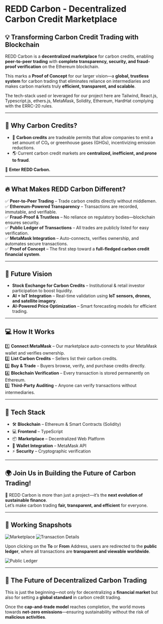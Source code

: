 # REDD Carbon - Decentralized Carbon Credit Marketplace  

## 💡 Transforming Carbon Credit Trading with Blockchain  
REDD Carbon is a **decentralized marketplace** for carbon credits, enabling **peer-to-peer trading** with **complete transparency, security, and fraud-proof verification** on the Ethereum blockchain.  

This marks a **Proof of Concept** for our larger vision—a **global, trustless system** for carbon trading that eliminates reliance on intermediaries and makes carbon markets truly **efficient, transparent, and scalable**. 

The tech-stack used or leveraged for our project here are Tailwind, React.js, Typescript.js, ethers.js, MetaMask, Solidity, Ethereum, HardHat complying with the ERRC-20 rules.

---

## 🚀 Why Carbon Credits?  
- 🌱 **Carbon credits** are tradeable permits that allow companies to emit a set amount of CO₂ or greenhouse gases (GHGs), incentivizing emission reductions.  
- 🌎 Current carbon credit markets are **centralized, inefficient, and prone to fraud**.  

🔗 **Enter REDD Carbon.**  

---

## 🔥 What Makes REDD Carbon Different?  
✅ **Peer-to-Peer Trading** – Trade carbon credits directly without middlemen.  
✅ **Ethereum-Powered Transparency** – Transactions are recorded, immutable, and verifiable.  
✅ **Fraud-Proof & Trustless** – No reliance on regulatory bodies—blockchain ensures security.  
✅ **Public Ledger of Transactions** – All trades are publicly listed for easy verification.  
✅ **MetaMask Integration** – Auto-connects, verifies ownership, and automates secure transactions.  
✅ **Proof of Concept** – The first step toward a **full-fledged carbon credit financial system**.  

---

## 🔮 Future Vision  
- **Stock Exchange for Carbon Credits** – Institutional & retail investor participation to boost liquidity.  
- **AI + IoT Integration** – Real-time validation using **IoT sensors, drones, and satellite imagery**.  
- **AI-Powered Price Optimization** – Smart forecasting models for efficient trading.  

---

## 💻 How It Works  
1️⃣ **Connect MetaMask** – Our marketplace auto-connects to your MetaMask wallet and verifies ownership.  
2️⃣ **List Carbon Credits** – Sellers list their carbon credits.  
3️⃣ **Buy & Trade** – Buyers browse, verify, and purchase credits directly.  
4️⃣ **Blockchain Verification** – Every transaction is stored permanently on Ethereum.  
5️⃣ **Third-Party Auditing** – Anyone can verify transactions without intermediaries.  

---

## 📜 Tech Stack  
- 🛠 **Blockchain** – Ethereum & Smart Contracts (Solidity)  
- 💻 **Frontend** – TypeScript  
- 📦 **Marketplace** – Decentralized Web Platform  
- 🔗 **Wallet Integration** – MetaMask API  
- ⚡ **Security** – Cryptographic verification  

---

## 🌍 Join Us in Building the Future of Carbon Trading!  
🚀 REDD Carbon is more than just a project—it’s the **next evolution of sustainable finance**.  
Let’s make carbon trading **fair, transparent, and efficient** for everyone.  

---

## 📸 Working Snapshots  

![Marketplace](https://github.com/user-attachments/assets/0d605852-3d92-407f-8b7b-ce714af58403)
![Transaction Details](https://github.com/user-attachments/assets/afa774c5-a321-47ca-bfe2-1f7545be4063)

Upon clicking on the **To** or **From** Address, users are redirected to the **public ledger**, where all transactions are **transparent and viewable worldwide**.  

![Public Ledger](https://github.com/user-attachments/assets/74b11fee-a4e1-4723-8297-01427db910bf)

---

## 🌱 The Future of Decentralized Carbon Trading  
This is just the beginning—not only for decentralizing a **financial market** but also for setting a **global standard** in carbon credit trading.  

Once the **cap-and-trade model** reaches completion, the world moves towards **net-zero emissions**—ensuring sustainability without the risk of **malicious activities**.  
